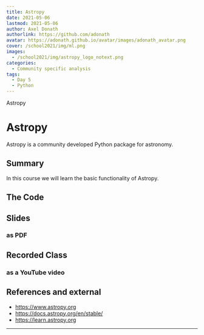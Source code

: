 ```yaml
---
title: Astropy
date: 2021-05-06
lastmod: 2021-05-06
author: Axel Donath
authorlink: https://github.com/adonath
avatar: https://adonath.github.io/avatar/images/adonath_avatar.png
cover: /school2021/img/ml.png
images:
  - /school2021/img/astropy_logo_notext.png
categories:
  - Community specific analysis
tags:
  - Day 5
  - Python
---
```


Astropy

<!--more-->
<!---->

<!-- Dear instructor:
* The dates at the top of this markdown (.md) document will help order the classes in the portal.
Please, if you don't need to, do not change the one that is now.
* Take into account that there is a feature in the dates: if you use a date in the future, the class will be not visible in the portal until the date you have assigned.
* You can create dedicated folders if you need to.
* But if you simply need to add some pictures, you can use the folder ../static/img/ mentioned at the top as /school2021/img/
-->

<!---->

# Astropy
Astropy is a community developed Python package for astronomy.

## Summary

In this course we will learn the basic functionality of Astropy.

## The Code

## Slides

### as PDF

## Recorded Class

### as a YouTube video

## References and external
- https://www.astropy.org
- https://docs.astropy.org/en/stable/
- https://learn.astropy.org

---
